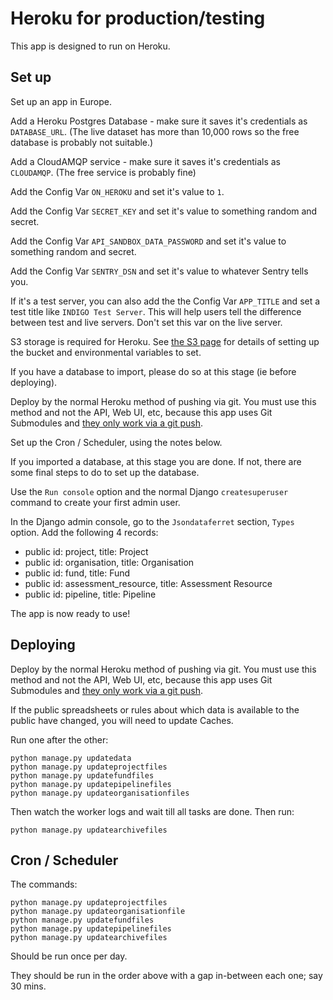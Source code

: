 # Heroku for production/testing

This app is designed to run on Heroku.

## Set up

Set up an app in Europe.

Add a Heroku Postgres Database - make sure it saves it's credentials as `DATABASE_URL`. (The live dataset has more than 10,000 rows so the free database is probably not suitable.)

Add a CloudAMQP service - make sure it saves it's credentials as `CLOUDAMQP`. (The free service is probably fine)

Add the Config Var `ON_HEROKU` and set it's value to `1`.

Add the Config Var `SECRET_KEY` and set it's value to something random and secret.

Add the Config Var `API_SANDBOX_DATA_PASSWORD` and set it's value to something random and secret.

Add the Config Var `SENTRY_DSN` and set it's value to whatever Sentry tells you.

If it's a test server, you can also add the the Config Var `APP_TITLE` and set a test title like `INDIGO Test Server`. 
This will help users tell the difference between test and live servers. Don't set this var on the live server.

S3 storage is required for Heroku. See [the S3 page](s3.md) for details of setting up the bucket 
and environmental variables to set.

If you have a database to import, please do so at this stage (ie before deploying).

Deploy by the normal Heroku method of pushing via git. You must use this method and not the API, Web UI, etc, because this app uses Git Submodules and [they only work via a git push](https://devcenter.heroku.com/articles/git-submodules). 

Set up the Cron / Scheduler, using the notes below.

If you imported a database, at this stage you are done. If not, there are some final steps to do to set up the database.

Use the `Run console` option and the normal Django `createsuperuser` command to create your first admin user.

In the Django admin console, go to the `Jsondataferret` section, `Types` option. Add the following 4 records:

* public id: project, title: Project
* public id: organisation, title: Organisation
* public id: fund, title: Fund
* public id: assessment_resource, title: Assessment Resource
* public id: pipeline, title: Pipeline

The app is now ready to use!

## Deploying

Deploy by the normal Heroku method of pushing via git. You must use this method and not the API, Web UI, etc, because this app uses Git Submodules and [they only work via a git push](https://devcenter.heroku.com/articles/git-submodules). 

If the public spreadsheets or rules about which data is available to the public have changed, you will need to update Caches.

Run one after the other:

    python manage.py updatedata
    python manage.py updateprojectfiles
    python manage.py updatefundfiles
    python manage.py updatepipelinefiles
    python manage.py updateorganisationfiles

Then watch the worker logs and wait till all tasks are done. Then run:

    python manage.py updatearchivefiles


## Cron / Scheduler

The commands:

    python manage.py updateprojectfiles
    python manage.py updateorganisationfile
    python manage.py updatefundfiles
    python manage.py updatepipelinefiles
    python manage.py updatearchivefiles

Should be run once per day.

They should be run in the order above with a gap in-between each one; say 30 mins.

